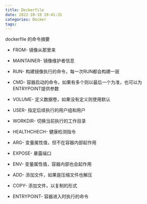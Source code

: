 ```yaml
---
title: Dockerfile
date: 2022-10-18 19:41:31
categories: Docker
tags:
---
```




dockerfile 的命令摘要

+ FROM- 镜像从那里来

+ MAINTAINER- 镜像维护者信息

+ RUN- 构建镜像执行的命令，每一次RUN都会构建一层

+ CMD- 容器启动的命令，如果有多个则以最后一个为准，也可以为ENTRYPOINT提供参数

+ VOLUME- 定义数据卷，如果没有定义则使用默认

+ USER- 指定后续执行的用户组和用户

+ WORKDIR- 切换当前执行的工作目录

+ HEALTHCHECH- 健康检测指令

+ ARG- 变量属性值，但不在容器内部起作用

+ EXPOSE- 暴露端口

+ ENV- 变量属性值，容器内部也会起作用

+ ADD- 添加文件，如果是压缩文件也解压

+ COPY- 添加文件，以复制的形式

+ ENTRYPOINT- 容器进入时执行的命令